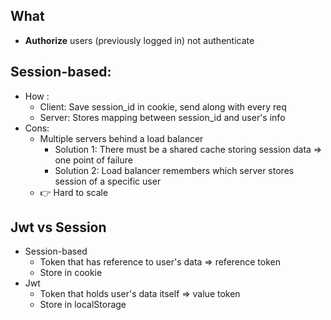 ## What
* __Authorize__ users (previously logged in) not authenticate

## Session-based:
- How : 
  - Client: Save session_id in cookie, send along with every req
  - Server: Stores mapping between session_id and user's info
- Cons:
  - Multiple servers behind a load balancer
    - Solution 1: There must be a shared cache storing session data => one point of failure
    - Solution 2: Load balancer remembers which server stores session of a specific user
  - 👉 Hard to scale


## Jwt vs Session
- Session-based
  - Token that has reference to user's data => reference token
  - Store in cookie
- Jwt
  - Token that holds user's data itself => value token
  - Store in localStorage
